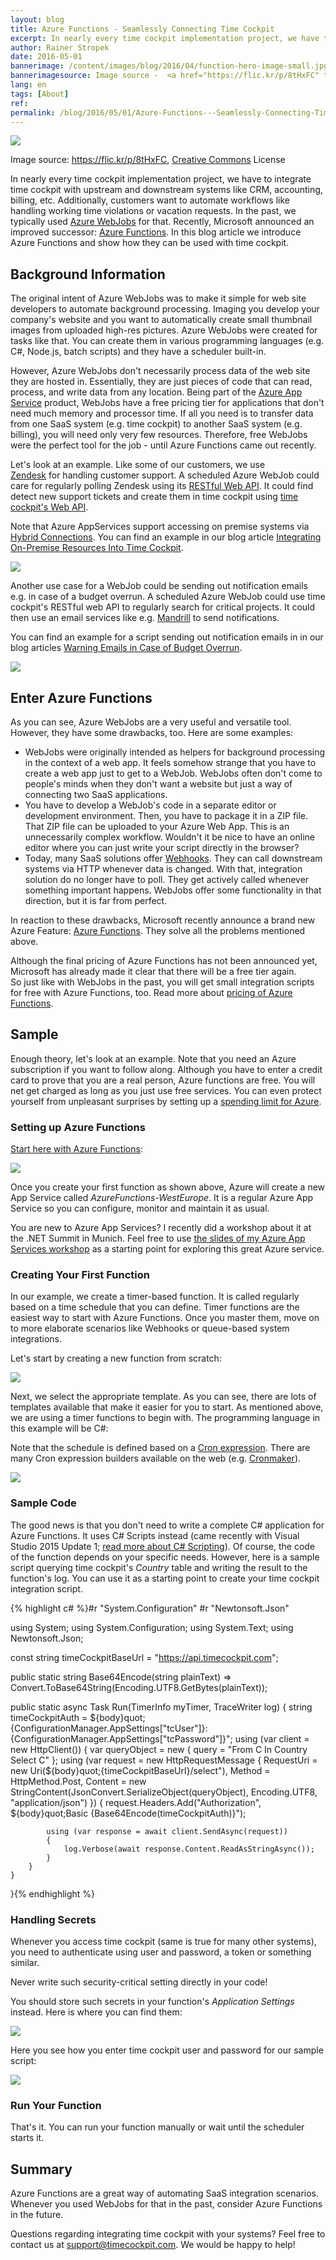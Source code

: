 ```yaml
---
layout: blog
title: Azure Functions - Seamlessly Connecting Time Cockpit
excerpt: In nearly every time cockpit implementation project, we have to integrate time cockpit with upstream and downstream systems like CRM, accounting, billing, etc. Additionally, customers want to automate workflows like handling working time violations or vacation requests. In the past, we typically used Azure WebJobs for that. Recently, Microsoft announced an improved successor -  Azure Functions. In this blog article we introduce Azure Functions and show how they can be used with time cockpit.
author: Rainer Stropek
date: 2016-05-01
bannerimage: /content/images/blog/2016/04/function-hero-image-small.jpg
bannerimagesource: Image source -  <a href="https://flic.kr/p/8tHxFC" target="_blank">https://flic.kr/p/8tHxFC</a>, <a href="https://creativecommons.org/licenses/by/2.0/" target="_blank">Creative Commons</a> License
lang: en
tags: [About]
ref: 
permalink: /blog/2016/05/01/Azure-Functions---Seamlessly-Connecting-Time-Cockpit
---
```


<p>
  <img src="{{site.baseurl}}/content/images/blog/2016/04/function-hero-image.jpg" />
</p><p class="imageCaption">Image source: <a href="https://flic.kr/p/8tHxFC" target="_blank">https://flic.kr/p/8tHxFC</a>, <a href="https://creativecommons.org/licenses/by/2.0/" target="_blank">Creative Commons</a> License</p><p>In nearly every time cockpit implementation project, we have to integrate time cockpit with upstream and downstream systems like CRM, accounting, billing, etc. Additionally, customers want to automate workflows like handling working time violations or vacation requests. In the past, we typically used <a href="https://azure.microsoft.com/en-us/documentation/articles/web-sites-create-web-jobs/" target="_blank">Azure WebJobs</a> for that. Recently, Microsoft announced an improved successor: <a href="https://azure.microsoft.com/en-us/services/functions/" target="_blank">Azure Functions</a>. In this blog article we introduce Azure Functions and show how they can be used with time cockpit.</p><h2>Background Information</h2><p>The original intent of Azure WebJobs was to make it simple for web site developers to automate background processing. Imaging you develop your company's website and you want to automatically create small thumbnail images from uploaded high-res pictures. Azure WebJobs were created for tasks like that. You can create them in various programming languages (e.g. C#, Node.js, batch scripts) and they have a scheduler built-in.</p><p>However, Azure WebJobs don't necessarily process data of the web site they are hosted in. Essentially, they are just pieces of code that can read, process, and write data from any location. Being part of the <a href="https://azure.microsoft.com/en-us/services/app-service/" target="_blank">Azure App Service</a> product, WebJobs have a free pricing tier for applications that don't need much memory and processor time. If all you need is to transfer data from one SaaS system (e.g. time cockpit) to another SaaS system (e.g. billing), you will need only very few resources. Therefore, free WebJobs were the perfect tool for the job - until Azure Functions came out recently.</p><p>Let's look at an example. Like some of our customers, we use <a href="https://www.zendesk.com" target="_blank">Zendesk</a> for handling customer support. A scheduled Azure WebJob could care for regularly polling Zendesk using its <a href="https://developer.zendesk.com/rest_api/docs/core/introduction" target="_blank">RESTful Web API</a>. It could find detect new support tickets and create them in time cockpit using <a href="https://help.timecockpit.com/?topic=html/5d6e34c5-3b08-4fa4-baa0-45eb707b6b78.htm" target="_blank">time cockpit's Web API</a>.</p><p class="showcase">Note that Azure AppServices support accessing on premise systems via <a href="https://azure.microsoft.com/en-us/documentation/articles/integration-hybrid-connection-overview/" target="_blank">Hybrid Connections</a>. You can find an example in our blog article <a href="~/blog/2015/05/18/Integrating-On-Premise-Resources-Into-Time-Cockpit-" target="_blank">Integrating On-Premise Resources Into Time Cockpit</a>.</p><p>
  <img src="{{site.baseurl}}/content/images/blog/2016/04/timecockpit-zendesk-webjob.png" />
</p><p>Another use case for a WebJob could be sending out notification emails e.g. in case of a budget overrun. A scheduled Azure WebJob could use time cockpit's RESTful web API to regularly search for critical projects. It could then use an email services like e.g. <a href="http://mandrill.com/" target="_blank">Mandrill</a> to send notifications.</p><p class="showcase">You can find an example for a script sending out notification emails in in our blog articles <a href="~/blog/2014/05/30/Warning-Emails-in-Case-of-Budget-Overrun" target="_blank">Warning Emails in Case of Budget Overrun</a>.</p><p>
  <img src="{{site.baseurl}}/content/images/blog/2016/04/time-cockpit-email-notification.png" />
</p><h2>Enter Azure Functions</h2><p>As you can see, Azure WebJobs are a very useful and versatile tool. However, they have some drawbacks, too. Here are some examples:</p><ul>
  <li>WebJobs were originally intended as helpers for background processing in the context of a web app. It feels somehow strange that you have to create a web app just to get to a WebJob. WebJobs often don't come to people's minds when they don't want a website but just a way of connecting two SaaS applications.</li>
  <li>You have to develop a WebJob's code in a separate editor or development environment. Then, you have to package it in a ZIP file. That ZIP file can be uploaded to your Azure Web App. This is an unnecessarily complex workflow. Wouldn't it be nice to have an online editor where you can just write your script directly in the browser?</li>
  <li>Today, many SaaS solutions offer <a href="https://en.wikipedia.org/wiki/Webhook" target="_blank">Webhooks</a>. They can call downstream systems via HTTP whenever data is changed. With that, integration solution do no longer have to poll. They get actively called whenever something important happens. WebJobs offer some functionality in that direction, but it is far from perfect.</li>
</ul><p>In reaction to these drawbacks, Microsoft recently announce a brand new Azure Feature: <a href="https://azure.microsoft.com/en-us/services/functions/">Azure Functions</a>. They solve all the problems mentioned above.</p><p class="showcase">Although the final pricing of Azure Functions has not been announced yet, Microsoft has already made it clear that there will be a free tier again. So just like with WebJobs in the past, you will get small integration scripts for free with Azure Functions, too. Read more about <a href="https://azure.microsoft.com/en-us/pricing/details/functions/" target="_blank">pricing of Azure Functions</a>.</p><h2>Sample</h2><p>Enough theory, let's look at an example. Note that you need an Azure subscription if you want to follow along. Although you have to enter a credit card to prove that you are a real person, Azure functions are free. You will net get charged as long as you just use free services. You can even protect yourself from unpleasant surprises by setting up a <a href="https://azure.microsoft.com/en-us/pricing/spending-limits/" target="_blank">spending limit for Azure</a>.</p><h3>Setting up Azure Functions</h3><p>
  <a href="https://functions.azure.com/signin" target="_blank">Start here with Azure Functions</a>:</p><p>
  <img src="{{site.baseurl}}/content/images/blog/2016/04/create-first-azure-function.png?mw=1920" />
</p><p>Once you create your first function as shown above, Azure will create a new App Service called <em>AzureFunctions-WestEurope</em>. It is a regular Azure App Service so you can configure, monitor and maintain it as usual.</p><p class="showcase">You are new to Azure App Services? I recently did a workshop about it at the .NET Summit in Munich. Feel free to use <a href="rstropek.github.io/DotNetSummitAzureAppServices/" target="_blank">the slides of my Azure App Services workshop</a> as a starting point for exploring this great Azure service.</p><h3>Creating Your First Function</h3><p>In our example, we create a timer-based function. It is called regularly based on a time schedule that you can define. Timer functions are the easiest way to start with Azure Functions. Once you master them, move on to more elaborate scenarios like Webhooks or queue-based system integrations.</p><p>Let's start by creating a new function from scratch:</p><p>
  <img src="{{site.baseurl}}/content/images/blog/2016/04/create-function-step-1.png" />
</p><p>Next, we select the appropriate template. As you can see, there are lots of templates available that make it easier for you to start. As mentioned above, we are using a timer functions to begin with. The programming language in this example will be C#:</p><p class="showcase">Note that the schedule is defined based on a <a href="https://en.wikipedia.org/wiki/Cron#CRON_expression" target="_blank">Cron expression</a>. There are many Cron expression builders available on the web (e.g. <a href="http://www.cronmaker.com/" target="_blank">Cronmaker</a>).</p><p>
  <img src="{{site.baseurl}}/content/images/blog/2016/04/create-function-step-2.png" />
</p><h3>Sample Code</h3><p>The good news is that you don't need to write a complete C# application for Azure Functions. It uses C# Scripts instead (came recently with Visual Studio 2015 Update 1; <a href="https://msdn.microsoft.com/en-us/magazine/mt614271.aspx" target="_blank">read more about C# Scripting</a>). Of course, the code of the function depends on your specific needs. However, here is a sample script querying time cockpit's <em>Country</em> table and writing the result to the function's log. You can use it as a starting point to create your time cockpit integration script.</p>{% highlight c# %}#r "System.Configuration"
#r "Newtonsoft.Json"

using System;
using System.Configuration;
using System.Text;
using Newtonsoft.Json; 

const string timeCockpitBaseUrl = "https://api.timecockpit.com";

public static string Base64Encode(string plainText) => Convert.ToBase64String(Encoding.UTF8.GetBytes(plainText));

public static async Task Run(TimerInfo myTimer, TraceWriter log)
{
    string timeCockpitAuth = ${body}quot;{ConfigurationManager.AppSettings["tcUser"]}:{ConfigurationManager.AppSettings["tcPassword"]}";
    using (var client = new HttpClient())
    { 
        var queryObject = new { query = "From C In Country Select C" };
        using (var request = new HttpRequestMessage
            {
                RequestUri = new Uri(${body}quot;{timeCockpitBaseUrl}/select"),
                Method = HttpMethod.Post,
                Content = new StringContent(JsonConvert.SerializeObject(queryObject), Encoding.UTF8, "application/json")
            })
        {
            request.Headers.Add("Authorization", ${body}quot;Basic {Base64Encode(timeCockpitAuth)}");
            
            using (var response = await client.SendAsync(request)) 
            {
                log.Verbose(await response.Content.ReadAsStringAsync());
            }
        }
    }
}{% endhighlight %}<h3>Handling Secrets</h3><p>Whenever you access time cockpit (same is true for many other systems), you need to authenticate using user and password, a token or something similar.</p><p class="showcase">Never write such security-critical setting directly in your code!</p><p>You should store such secrets in your function's <em>Application Settings</em> instead. Here is where you can find them:</p><p>
  <img src="{{site.baseurl}}/content/images/blog/2016/04/functions-app-settings.png" />
</p><p>Here you see how you enter time cockpit user and password for our sample script:</p><p>
  <img src="{{site.baseurl}}/content/images/blog/2016/04/functions-user-password-settings.png" />
</p><h3>Run Your Function</h3><p>That's it. You can run your function manually or wait until the scheduler starts it.</p><h2>Summary</h2><p>Azure Functions are a great way of automating SaaS integration scenarios. Whenever you used WebJobs for that in the past, consider Azure Functions in the future.</p><p class="showcase">Questions regarding integrating time cockpit with your systems? Feel free to contact us at <a href="mailto:support@timecockpit.com">support@timecockpit.com</a>. We would be happy to help!</p>
